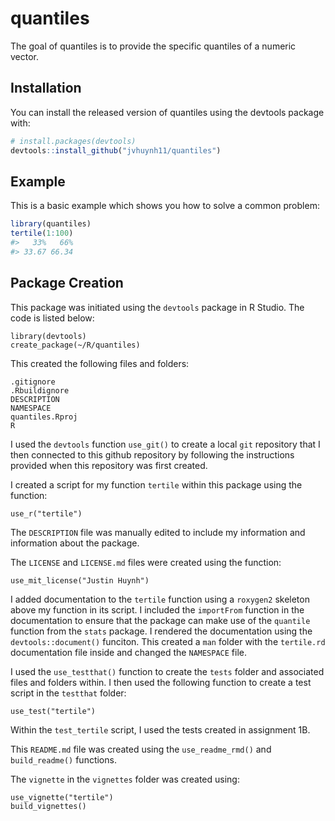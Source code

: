 
<!-- README.md is generated from README.Rmd. Please edit that file -->

# quantiles

<!-- badges: start -->

<!-- badges: end -->

The goal of quantiles is to provide the specific quantiles of a numeric
vector.

## Installation

You can install the released version of quantiles using the devtools
package with:

``` r
# install.packages(devtools)
devtools::install_github("jvhuynh11/quantiles")
```

## Example

This is a basic example which shows you how to solve a common problem:

``` r
library(quantiles)
tertile(1:100)
#>   33%   66% 
#> 33.67 66.34
```

## Package Creation

This package was initiated using the `devtools` package in R Studio. The
code is listed below:

    library(devtools)
    create_package(~/R/quantiles)

This created the following files and folders:

    .gitignore
    .Rbuildignore
    DESCRIPTION
    NAMESPACE
    quantiles.Rproj
    R

I used the `devtools` function `use_git()` to create a local `git`
repository that I then connected to this github repository by following
the instructions provided when this repository was first created.

I created a script for my function `tertile` within this package using
the function:

    use_r("tertile")

The `DESCRIPTION` file was manually edited to include my information and
information about the package.

The `LICENSE` and `LICENSE.md` files were created using the function:

    use_mit_license("Justin Huynh")

I added documentation to the `tertile` function using a `roxygen2`
skeleton above my function in its script. I included the `importFrom`
function in the documentation to ensure that the package can make use of
the `quantile` function from the `stats` package. I rendered the
documentation using the `devtools::document()` funciton. This created a
`man` folder with the `tertile.rd` documentation file inside and changed
the `NAMESPACE` file.

I used the `use_testthat()` function to create the `tests` folder and
associated files and folders within. I then used the following function
to create a test script in the `testthat` folder:

    use_test("tertile")

Within the `test_tertile` script, I used the tests created in assignment
1B.

This `README.md` file was created using the `use_readme_rmd()` and
`build_readme()` functions.

The `vignette` in the `vignettes` folder was created using:

    use_vignette("tertile")
    build_vignettes()
